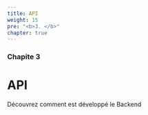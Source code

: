 ```yaml
---
title: API
weight: 15
pre: "<b>3. </b>"
chapter: true
---
```


### Chapite 3

# API

Découvrez comment est développé le Backend
